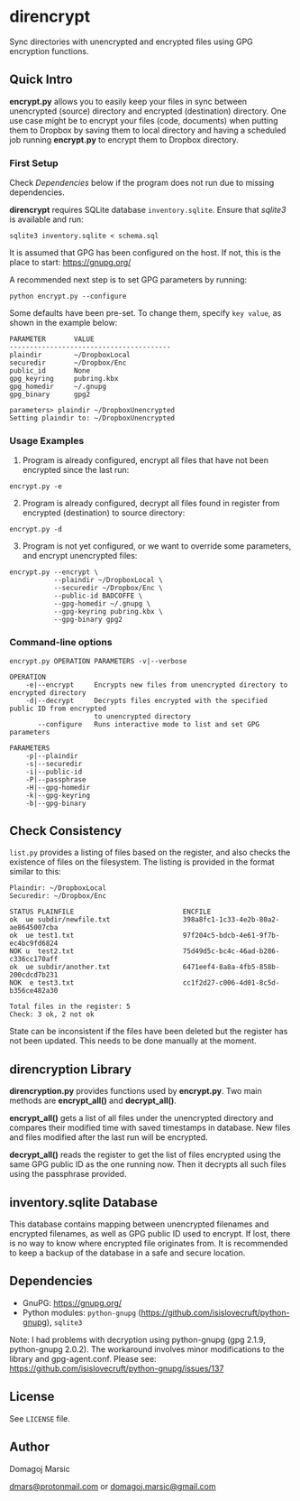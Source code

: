 # direncrypt

Sync directories with unencrypted and encrypted files using GPG encryption functions.

## Quick Intro

**encrypt.py** allows you to easily keep your files in sync between unencrypted (source) directory and encrypted (destination) directory. One use case might be to encrypt your files (code, documents) when putting them to Dropbox by saving them to local directory and having a scheduled job running **encrypt.py** to encrypt them to Dropbox directory.

### First Setup

Check *Dependencies* below if the program does not run due to missing dependencies.

**direncrypt** requires SQLite database `inventory.sqlite`. Ensure that *sqlite3* is available and run:

```
sqlite3 inventory.sqlite < schema.sql
```

It is assumed that GPG has been configured on the host. If not, this is the place to start: https://gnupg.org/

A recommended next step is to set GPG parameters by running:

```
python encrypt.py --configure
```

Some defaults have been pre-set. To change them, specify `key value`, as shown in the example below:

```
PARAMETER       VALUE
----------------------------------------
plaindir        ~/DropboxLocal
securedir       ~/Dropbox/Enc
public_id       None
gpg_keyring     pubring.kbx
gpg_homedir     ~/.gnupg
gpg_binary      gpg2

parameters> plaindir ~/DropboxUnencrypted
Setting plaindir to: ~/DropboxUnencrypted
```

### Usage Examples

1) Program is already configured, encrypt all files that have not been encrypted since the last run:

```
encrypt.py -e
```

2) Program is already configured, decrypt all files found in register from encrypted (destination) to source directory:

```
encrypt.py -d
```

3) Program is not yet configured, or we want to override some parameters, and encrypt unencrypted files:

```
encrypt.py --encrypt \
           --plaindir ~/DropboxLocal \
           --securedir ~/Dropbox/Enc \
           --public-id BADCOFFE \
           --gpg-homedir ~/.gnupg \
           --gpg-keyring pubring.kbx \
           --gpg-binary gpg2
```

### Command-line options

```
encrypt.py OPERATION PARAMETERS -v|--verbose

OPERATION
    -e|--encrypt     Encrypts new files from unencrypted directory to encrypted directory
    -d|--decrypt     Decrypts files encrypted with the specified public ID from encrypted
                     to unencrypted directory
       --configure   Runs interactive mode to list and set GPG parameters

PARAMETERS
    -p|--plaindir
    -s|--securedir
    -i|--public-id
    -P|--passphrase
    -H|--gpg-homedir
    -k|--gpg-keyring
    -b|--gpg-binary
```
## Check Consistency

`list.py` provides a listing of files based on the register, and also checks the existence of files on the filesystem. The listing is provided in the format similar to this:

```
Plaindir: ~/DropboxLocal
Securedir: ~/Dropbox/Enc

STATUS PLAINFILE                           ENCFILE
ok  ue subdir/newfile.txt                  398a8fc1-1c33-4e2b-80a2-ae8645007cba
ok  ue test1.txt                           97f204c5-bdcb-4e61-9f7b-ec4bc9fd6824
NOK u  test2.txt                           75d49d5c-bc4c-46ad-b286-c336cc170aff
ok  ue subdir/another.txt                  6471eef4-8a8a-4fb5-858b-200cdcd7b231
NOK  e test3.txt                           cc1f2d27-c006-4d01-8c5d-b356ce482a30

Total files in the register: 5
Check: 3 ok, 2 not ok
```

State can be inconsistent if the files have been deleted but the register has not been updated. This needs to be done manually at the moment.

## direncryption Library

**direncryption.py** provides functions used by **encrypt.py**. Two main methods are **encrypt_all()** and **decrypt_all()**.

**encrypt_all()** gets a list of all files under the unencrypted directory and compares their modified time with saved timestamps in database. New files and files modified after the last run will be encrypted.

**decrypt_all()** reads the register to get the list of files encrypted using the same GPG public ID as the one running now. Then it decrypts all such files using the passphrase provided.

## inventory.sqlite Database

This database contains mapping between unencrypted filenames and encrypted filenames, as well as GPG public ID used to encrypt. If lost, there is no way to know where encrypted file originates from. It is recommended to keep a backup of the database in a safe and secure location.

## Dependencies

* GnuPG: https://gnupg.org/
* Python modules: `python-gnupg` (https://github.com/isislovecruft/python-gnupg), `sqlite3`

Note: I had problems with decryption using python-gnupg (gpg 2.1.9, python-gnupg 2.0.2). The workaround involves minor modifications to the library and gpg-agent.conf. Please see: https://github.com/isislovecruft/python-gnupg/issues/137

## License

See `LICENSE` file.

## Author

Domagoj Marsic

<dmars@protonmail.com> or <domagoj.marsic@gmail.com>
